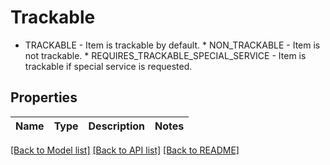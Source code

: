 # Trackable

* TRACKABLE - Item is trackable by default. * NON_TRACKABLE - Item is not trackable. * REQUIRES_TRACKABLE_SPECIAL_SERVICE - Item is trackable if special service is requested. 
## Properties
Name | Type | Description | Notes
------------ | ------------- | ------------- | -------------

[[Back to Model list]](../README.md#documentation-for-models) [[Back to API list]](../README.md#documentation-for-api-endpoints) [[Back to README]](../README.md)


